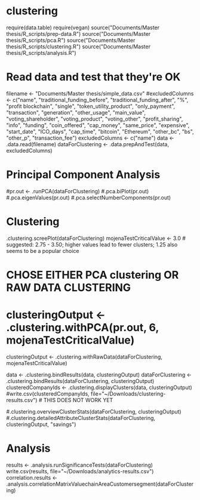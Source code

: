 # clustering

require(data.table)
require(vegan)
source("Documents/Master thesis/R_scripts/prep-data.R")
source("Documents/Master thesis/R_scripts/pca.R")
source("Documents/Master thesis/R_scripts/clustering.R")
source("Documents/Master thesis/R_scripts/analysis.R")

# Read data and test that they're OK
filename <- "Documents/Master thesis/simple_data.csv"
#excludedColumns <- c("name",	"traditional_funding_before",	"traditional_funding_after",	"%",	"profit	blockchain",	"single",	"token_utility_product",	"only_payment",	"transaction",	"generation",	"other_usage",	"main_value",	"voting_shareholder",	"voting_product",	"voting_other",	"profit_sharing",	"info", "funding", 	"coin_offered",	"cap_money",	"same_price",	"expensive",	"start_date",	"ICO_days",	"cap_time",	"bitcoin",	"Ethereum",	"other_bc",	"bs",	"other_p",	"transaction_fee")
excludedColumns <- c("name")
data <- .data.read(filename)
dataForClustering <- .data.prepAndTest(data, excludedColumns)

# Principal Component Analysis
#pr.out <- .runPCA(dataForClustering)
#.pca.biPlot(pr.out)
#.pca.eigenValues(pr.out)
#.pca.selectNumberComponents(pr.out)

# Clustering
.clustering.screePlot(dataForClustering)
mojenaTestCriticalValue <- 3.0 # suggested: 2.75 - 3.50; higher values lead to fewer clusters; 1.25 also seems to be a popular choice

# CHOSE EITHER PCA clustering OR RAW DATA CLUSTERING
# clusteringOutput <- .clustering.withPCA(pr.out, 6, mojenaTestCriticalValue)
clusteringOutput <- .clustering.withRawData(dataForClustering, mojenaTestCriticalValue)

data <- .clustering.bindResults(data, clusteringOutput)
dataForClustering <- .clustering.bindResults(dataForClustering, clusteringOutput)
clusteredCompanyIds <- .clustering.displayClusters(data, clusteringOutput)
#write.csv(clusteredCompanyIds, file="~/Downloads/clustering-results.csv") # THIS DOES NOT WORK YET

#.clustering.overviewClusterStats(dataForClustering, clusteringOutput)
#.clustering.detailedAttributeClusterStats(dataForClustering, clusteringOutput, "savings")
# Analysis

results <- .analysis.runSignificanceTests(dataForClustering)
write.csv(results, file="~/Downloads/analytics-results.csv")
correlation.results <- .analysis.correlationMatrixValuechainAreaCustomersegment(dataForClustering)
